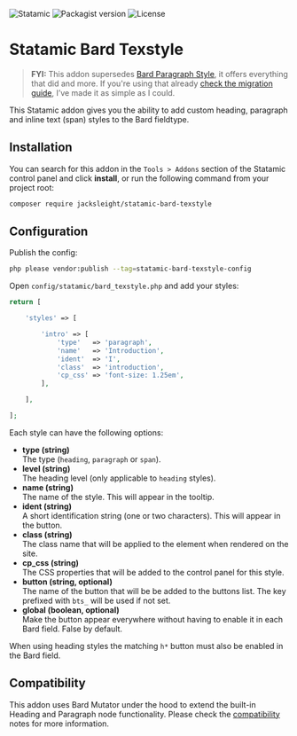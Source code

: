<!-- statamic:hide -->

![Statamic](https://flat.badgen.net/badge/Statamic/3.2.24+/FF269E)
![Packagist version](https://flat.badgen.net/packagist/v/jacksleight/statamic-bard-texstyle)
![License](https://flat.badgen.net/github/license/jacksleight/statamic-bard-texstyle)

# Statamic Bard Texstyle

<!-- /statamic:hide -->

> **FYI:** This addon supersedes [Bard Paragraph Style](https://statamic.com/addons/jacksleight/bard-paragraph-style), it offers everything that did and more. If you're using that already [check the migration guide](https://github.com/jacksleight/statamic-bard-texstyle/blob/main/MIGRATION.md), I’ve made it as simple as I could.

This Statamic addon gives you the ability to add custom heading, paragraph and inline text (span) styles to the Bard fieldtype.

## Installation

You can search for this addon in the `Tools > Addons` section of the Statamic control panel and click **install**, or run the following command from your project root:

```bash
composer require jacksleight/statamic-bard-texstyle
```

## Configuration

Publish the config:

```bash
php please vendor:publish --tag=statamic-bard-texstyle-config
```

Open `config/statamic/bard_texstyle.php` and add your styles:

```php
return [

    'styles' => [

        'intro' => [
            'type'   => 'paragraph',
            'name'   => 'Introduction',
            'ident'  => 'I',
            'class'  => 'introduction',
            'cp_css' => 'font-size: 1.25em',
        ],

    ],

];
```

Each style can have the following options:

* **type (string)**  
  The type (`heading`, `paragraph` or `span`).
* **level (string)**  
  The heading level (only applicable to `heading` styles).
* **name (string)**  
  The name of the style. This will appear in the tooltip.
* **ident (string)**  
  A short identification string (one or two characters). This will appear in the button.
* **class (string)**  
  The class name that will be applied to the element when rendered on the site.
* **cp_css (string)**  
  The CSS properties that will be added to the control panel for this style.
* **button (string, optional)**  
  The name of the button that will be be added to the buttons list. The key prefixed with `bts_` will be used if not set.
* **global (boolean, optional)**  
  Make the button appear everywhere without having to enable it in each Bard field. False by default.

When using heading styles the matching `h*` button must also be enabled in the Bard field.

## Compatibility

This addon uses Bard Mutator under the hood to extend the built-in Heading and Paragraph node functionality. Please check the [compatibility](https://github.com/jacksleight/statamic-bard-mutator#compatibility) notes for more information.
